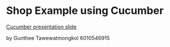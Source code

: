 # Shop Example using Cucumber

[Cucumber presentation slide](https://github.com/ladyusa/cucumber-atm/blob/master/cucumber.pdf)

by Gunthee Tawewatmongkol 6010546915